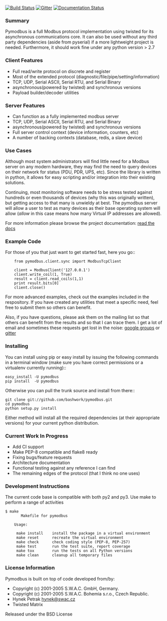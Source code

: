 [![Build Status](https://travis-ci.org/riptideio/pymodbus.svg?branch=master)](https://travis-ci.org/riptideio/pymodbus)
[![Gitter](https://badges.gitter.im/Join%20Chat.svg)](https://gitter.im/pymodbus_dev/Lobby)
[![Documentation Status](https://readthedocs.org/projects/pymodbus-n/badge/?version=latest)](http://pymodbus-n.readthedocs.io/en/latest/?badge=latest)

### Summary

Pymodbus is a full Modbus protocol implementation using twisted for its
asynchronous communications core.  It can also be used without any third
party dependencies (aside from pyserial) if a more lightweight project is
needed.  Furthermore, it should work fine under any python version > 2.7

### Client Features

  * Full read/write protocol on discrete and register
  * Most of the extended protocol (diagnostic/file/pipe/setting/information)
  * TCP, UDP, Serial ASCII, Serial RTU, and Serial Binary
  * asynchronous(powered by twisted) and synchronous versions
  * Payload builder/decoder utilities


### Server Features

  * Can function as a fully implemented modbus server
  * TCP, UDP, Serial ASCII, Serial RTU, and Serial Binary
  * asynchronous(powered by twisted) and synchronous versions
  * Full server control context (device information, counters, etc)
  * A number of backing contexts (database, redis, a slave device)

### Use Cases

Although most system administrators will find little need for a Modbus
server on any modern hardware, they may find the need to query devices on
their network for status (PDU, PDR, UPS, etc).  Since the library is written
in python, it allows for easy scripting and/or integration into their existing
solutions.

Continuing, most monitoring software needs to be stress tested against
hundreds or even thousands of devices (why this was originally written), but
getting access to that many is unwieldy at best.  The pymodbus server will allow
a user to test as many devices as their base operating system will allow (*allow*
in this case means how many Virtual IP addresses are allowed).

For more information please browse the project documentation:
[read the docs](http://readthedocs.org/docs/pymodbus/en/latest/index.html)

### Example Code

For those of you that just want to get started fast, here you go::

```
    from pymodbus.client.sync import ModbusTcpClient
    
    client = ModbusClient('127.0.0.1')
    client.write_coil(1, True)
    result = client.read_coils(1,1)
    print result.bits[0]
    client.close()
```

For more advanced examples, check out the examples included in the
respository. If you have created any utilities that meet a specific
need, feel free to submit them so others can benefit.

Also, if you have questions, please ask them on the mailing list
so that others can benefit from the results and so that I can
trace them. I get a lot of email and sometimes these requests
get lost in the noise: [google groups](http://groups.google.com/group/pymodbus) or
[gitter](https://gitter.im/pymodbus_dev/Lobby)

### Installing

You can install using pip or easy install by issuing the following
commands in a terminal window (make sure you have correct
permissions or a virtualenv currently running)::

    easy_install -U pymodbus
    pip install  -U pymodbus

Otherwise you can pull the trunk source and install from there::

    git clone git://github.com/bashwork/pymodbus.git
    cd pymodbus
    python setup.py install

Either method will install all the required dependencies
(at their appropriate versions) for your current python distribution.

### Current Work In Progress

* Add CI support
* Make PEP-8 compatible and flake8 ready
* Fixing bugs/feature requests
* Architecture documentation
* Functional testing against any reference I can find
* The remaining edges of the protocol (that I think no one uses)

### Development Instructions

The current code base is compatible with both py2 and py3.
Use make to perform a range of activities
```
$ make
       Makefile for pymodbus

    Usage:

     make install    install the package in a virtual environment
     make reset      recreate the virtual environment
     make check      check coding style (PEP-8, PEP-257)
     make test       run the test suite, report coverage
     make tox        run the tests on all Python versions
     make clean      cleanup all temporary files 
```
### License Information

Pymodbus is built on top of code developed from/by:
  * Copyright (c) 2001-2005 S.W.A.C. GmbH, Germany.
  * Copyright (c) 2001-2005 S.W.A.C. Bohemia s.r.o., Czech Republic.
  * Hynek Petrak <hynek@swac.cz>
  * Twisted Matrix

Released under the BSD License
